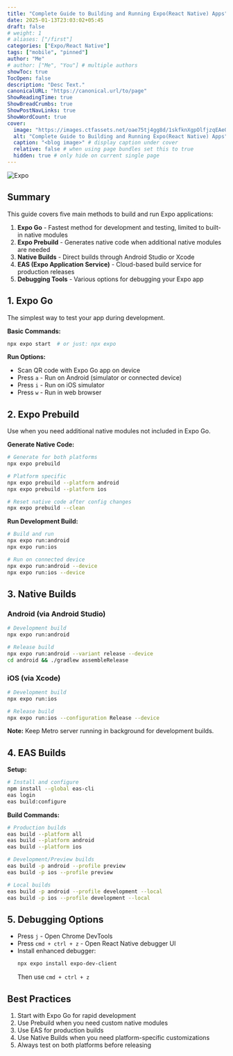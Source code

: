 ```yaml
---
title: "Complete Guide to Building and Running Expo(React Native) Apps"
date: 2025-01-13T23:03:02+05:45
draft: false
# weight: 1
# aliases: ["/first"]
categories: ["Expo/React Native"]
tags: ["mobile", "pinned"]
author: "Me"
# author: ["Me", "You"] # multiple authors
showToc: true
TocOpen: false
description: "Desc Text."
canonicalURL: "https://canonical.url/to/page"
ShowReadingTime: true
ShowBreadCrumbs: true
ShowPostNavLinks: true
ShowWordCount: true
cover:
  image: "https://images.ctfassets.net/oae75tj4gg8d/1skfknXgpOlfjzqEAeQDRG/662f837cc678d66eaa9214050fdfaa4b/expo-diagram1_compare_2x.png" # image path/url
  alt: "Complete Guide to Building and Running Expo(React Native) Apps" # alt text
  caption: "<blog image>" # display caption under cover
  relative: false # when using page bundles set this to true
  hidden: true # only hide on current single page
---
```


![Expo](https://images.ctfassets.net/oae75tj4gg8d/1skfknXgpOlfjzqEAeQDRG/662f837cc678d66eaa9214050fdfaa4b/expo-diagram1_compare_2x.png)

## Summary

This guide covers five main methods to build and run Expo applications:

1. **Expo Go** - Fastest method for development and testing, limited to built-in native modules
2. **Expo Prebuild** - Generates native code when additional native modules are needed
3. **Native Builds** - Direct builds through Android Studio or Xcode
4. **EAS (Expo Application Service)** - Cloud-based build service for production releases
5. **Debugging Tools** - Various options for debugging your Expo app

## 1. Expo Go

The simplest way to test your app during development.

**Basic Commands:**

```bash
npx expo start  # or just: npx expo
```

**Run Options:**

- Scan QR code with Expo Go app on device
- Press `a` - Run on Android (simulator or connected device)
- Press `i` - Run on iOS simulator
- Press `w` - Run in web browser

## 2. Expo Prebuild

Use when you need additional native modules not included in Expo Go.

**Generate Native Code:**

```bash
# Generate for both platforms
npx expo prebuild

# Platform specific
npx expo prebuild --platform android
npx expo prebuild --platform ios

# Reset native code after config changes
npx expo prebuild --clean
```

**Run Development Build:**

```bash
# Build and run
npx expo run:android
npx expo run:ios

# Run on connected device
npx expo run:android --device
npx expo run:ios --device
```

## 3. Native Builds

### Android (via Android Studio)

```bash
# Development build
npx expo run:android

# Release build
npx expo run:android --variant release --device
cd android && ./gradlew assembleRelease
```

### iOS (via Xcode)

```bash
# Development build
npx expo run:ios

# Release build
npx expo run:ios --configuration Release --device
```

**Note:** Keep Metro server running in background for development builds.

## 4. EAS Builds

**Setup:**

```bash
# Install and configure
npm install --global eas-cli
eas login
eas build:configure
```

**Build Commands:**

```bash
# Production builds
eas build --platform all
eas build --platform android
eas build --platform ios

# Development/Preview builds
eas build -p android --profile preview
eas build -p ios --profile preview

# Local builds
eas build -p android --profile development --local
eas build -p ios --profile development --local
```

## 5. Debugging Options

- Press `j` - Open Chrome DevTools
- Press `cmd + ctrl + z` - Open React Native debugger UI
- Install enhanced debugger:
  ```bash
  npx expo install expo-dev-client
  ```
  Then use `cmd + ctrl + z`

## Best Practices

1. Start with Expo Go for rapid development
2. Use Prebuild when you need custom native modules
3. Use EAS for production builds
4. Use Native Builds when you need platform-specific customizations
5. Always test on both platforms before releasing
